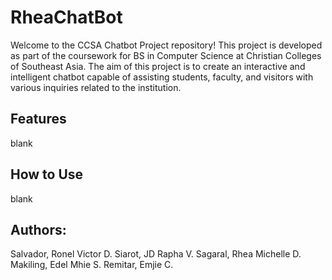 # RheaChatBot

Welcome to the CCSA Chatbot Project repository! This project is developed as part of the coursework for BS in Computer Science at Christian Colleges of Southeast Asia. The aim of this project is to create an interactive and intelligent chatbot capable of assisting students, faculty, and visitors with various inquiries related to the institution.

## Features
blank

## How to Use
blank

## Authors:
Salvador, Ronel Victor D.
Siarot, JD Rapha V.
Sagaral, Rhea Michelle D.
Makiling, Edel Mhie S.
Remitar, Emjie C.
